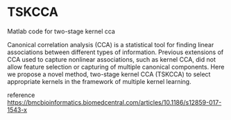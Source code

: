 # TSKCCA
Matlab code for two-stage kernel cca

Canonical correlation analysis (CCA) is a statistical tool for finding linear associations between different types of information. 
Previous extensions of CCA used to capture nonlinear associations, such as kernel CCA, did not allow feature selection or capturing of multiple canonical components. 
Here we propose a novel method, two-stage kernel CCA (TSKCCA) to select appropriate kernels in the framework of multiple kernel learning.

reference  
<https://bmcbioinformatics.biomedcentral.com/articles/10.1186/s12859-017-1543-x>
